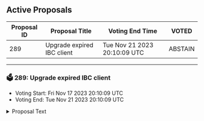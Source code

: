 ## Active Proposals

| Proposal ID | Proposal Title | Voting End Time | VOTED |
|-------------|----------------|-----------------|-------|
| 289 | Upgrade expired IBC client | Tue Nov 21 2023 20:10:09 UTC | ABSTAIN |

---

### 🗳 289: Upgrade expired IBC client
- Voting Start: Fri Nov 17 2023 20:10:09 UTC
- Voting End: Tue Nov 21 2023 20:10:09 UTC

<details>
<summary>Proposal Text</summary>
 
This proposal, if it passes, will update expired IBC client towards Nois. This will re-enable IBC transactions between these two chains once clients on both sides have been updated via governance. Expired IBC client 07-tendermint-201 will be refreshed with active client 07-tendermint-231
</details>
